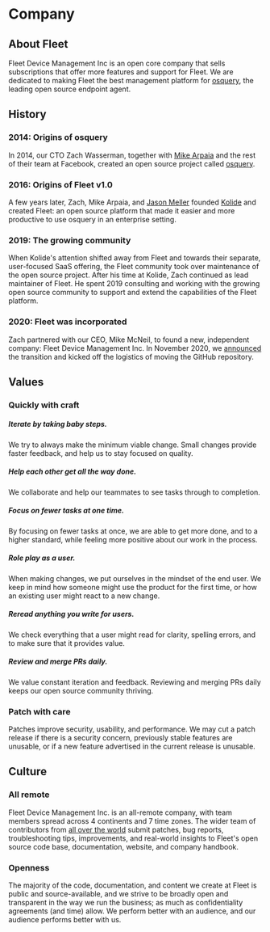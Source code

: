 # Company

## About Fleet

Fleet Device Management Inc is an open core company that sells subscriptions that offer more features and support for Fleet.
We are dedicated to making Fleet the best management platform for [osquery](https://osquery.io), the leading open source endpoint agent.

## History

### 2014: Origins of osquery
In 2014, our CTO Zach Wasserman, together with [Mike Arpaia](https://twitter.com/mikearpaia/status/1357455391588839424) and the rest of their team at Facebook, created an open source project called [osquery](https://osquery.io).

### 2016: Origins of Fleet v1.0
A few years later, Zach, Mike Arpaia, and [Jason Meller](https://honest.security) founded [Kolide](https://kolide.com) and created Fleet: an open source platform that made it easier and more productive to use osquery in an enterprise setting.

### 2019: The growing community
When Kolide's attention shifted away from Fleet and towards their separate, user-focused SaaS offering, the Fleet community took over maintenance of the open source project. After his time at Kolide, Zach continued as lead maintainer of Fleet.  He spent 2019 consulting and working with the growing open source community to support and extend the capabilities of the Fleet platform.

### 2020: Fleet was incorporated
Zach partnered with our CEO, Mike McNeil, to found a new, independent company: Fleet Device Management Inc.  In November 2020, we [announced](https://medium.com/fleetdm/a-new-fleet-d4096c7de978) the transition and kicked off the logistics of moving the GitHub repository.

## Values

### Quickly with craft

##### Iterate by taking baby steps. 

We try to always make the minimum viable change. Small changes provide faster feedback, and help us to stay focused on quality. 

##### Help each other get all the way done. 

We collaborate and help our teammates to see tasks through to completion.

##### Focus on fewer tasks at one time. 

By focusing on fewer tasks at once, we are able to get more done, and to a higher standard, while feeling more positive about our work in the process. 

##### Role play as a user.

When making changes, we put ourselves in the mindset of the end user. We keep in mind how someone might use the product for the first time, or how an existing user might react to a new change.

##### Reread anything you write for users.

We check everything that a user might read for clarity, spelling errors, and to make sure that it provides value.

##### Review and merge PRs daily. 

We value constant iteration and feedback. Reviewing and merging PRs daily keeps our open source community thriving.

### Patch with care

Patches improve security, usability, and performance. We may cut a patch release if there is a security concern, previously stable features are unusable, or if a new feature advertised in the current release is unusable.


## Culture

### All remote
Fleet Device Management Inc. is an all-remote company, with team members spread across 4 continents and 7 time zones.  The wider team of contributors from [all over the world](https://github.com/fleetdm/fleet/graphs/contributors) submit patches, bug reports, troubleshooting tips, improvements, and real-world insights to Fleet's open source code base, documentation, website, and company handbook.

### Openness
The majority of the code, documentation, and content we create at Fleet is public and source-available, and we strive to be broadly open and transparent in the way we run the business; as much as confidentiality agreements (and time) allow.  We perform better with an audience, and our audience performs better with us.

<meta name="maintainedBy" value="mikermcneil">
